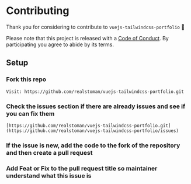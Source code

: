 # Contributing

Thank you for considering to contribute to `vuejs-tailwindcss-portfolio` 💖

Please note that this project is released with a [Code of Conduct](https://github.com/realstoman/vuejs-tailwindcss-portfolio/blob/main/CODE_OF_CONDUCT.md). By participating you agree to abide by its terms.

## Setup

### Fork this repo

```
Visit: https://github.com/realstoman/vuejs-tailwindcss-portfolio.git
```

### Check the issues section if there are already issues and see if you can fix them

```
[https://github.com/realstoman/vuejs-tailwindcss-portfolio.git](https://github.com/realstoman/vuejs-tailwindcss-portfolio/issues)
```

### If the issue is new, add the code to the fork of the repository and then create a pull request

### Add Feat or Fix to the pull request title so maintainer understand what this issue is
